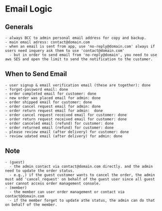 # Email Logic

  ## Generals

    - always BCC to admin personal email address for copy and backup.
    - main email adress: contact@domain.com
    - when an email is sent from app, use 'no-reply@domain.com' always if users need inquery ask them to use 'contact@domain.com'
      - but in order to send email from 'no-reply@domain', you need to use aws SES and open the limit to send the notification to the customer.

  ## When to Send Email

    - user signup & email verification email (these are together): done
    - forgot-password email: done
    - order completed email for customer: done 
    - new order was placed email for admin: done
    - order shipped email for customer: done
    - order cancel request email for admin: done
    - order return request email for admin:  done
    - order cancel request received email for customer: done
    - order return request received email for customer: done
    - order canceled email (refund) for customer: done
    - order returned email (refund) for customer: done
    - please review email (after delivery) for customer: done
    - review udated email (after delivery) for admin: done


  ## Note
    - (guest)
      - the admin contact via contact@domain.com directly. and the admin need to update the order status.
      - e.g.,) if the guest customer wants to cancel the order, the admin must add 'cancel_request' on behalf of the guest user since all guest user cannot access order management console.
    - (member)
      - the member can user order management or contact via contact@domain.com
      - if the member forget to update athe status, the admin can do that on behalf of the member.
  
